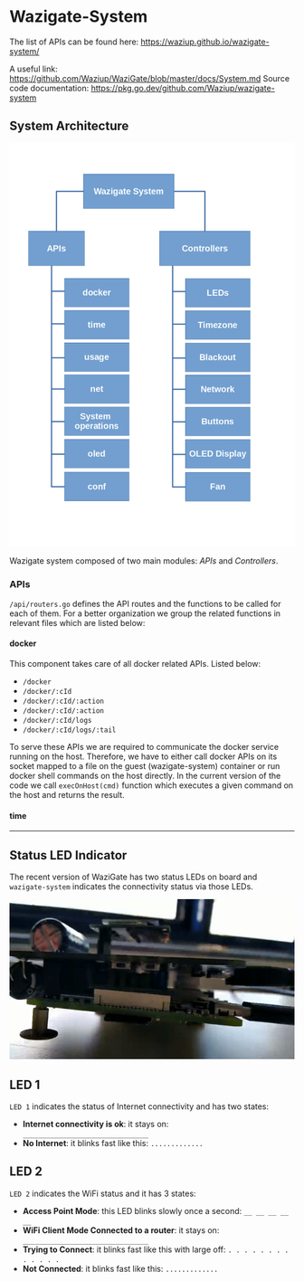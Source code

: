 # Wazigate-System

The list of APIs can be found here: https://waziup.github.io/wazigate-system/

A useful link: https://github.com/Waziup/WaziGate/blob/master/docs/System.md
Source code documentation: https://pkg.go.dev/github.com/Waziup/wazigate-system

## System Architecture

![System Architecture](assets/arch.png "System Architecture")

Wazigate system composed of two main modules: _APIs_ and _Controllers_.

### APIs

`/api/routers.go` defines the API routes and the functions to be called for each of them.
For a better organization we group the related functions in relevant files which are listed below:

#### docker

This component takes care of all docker related APIs. Listed below:

- `/docker`
- `/docker/:cId`
- `/docker/:cId/:action`
- `/docker/:cId/:action`
- `/docker/:cId/logs`
- `/docker/:cId/logs/:tail`

To serve these APIs we are required to communicate the docker service running on the host.
Therefore, we have to either call docker APIs on its socket mapped to a file on the guest (wazigate-system) container or run docker shell commands on the host directly. In the current version of the code we call `execOnHost(cmd)` function which executes a given command on the host and returns the result.

#### time

---

## Status LED Indicator

The recent version of WaziGate has two status LEDs on board and `wazigate-system` indicates the connectivity status via those LEDs.

![LED indicators](assets/LEDs.gif "LED indicators")

## LED 1

`LED 1` indicates the status of Internet connectivity and has two states:

- **Internet connectivity is ok**: it stays on: `_______________________________`
- **No Internet**: it blinks fast like this: `.............`

## LED 2

`LED 2` indicates the WiFi status and it has 3 states:

- **Access Point Mode**: this LED blinks slowly once a second: `__ __ __ __ __`
- **WiFi Client Mode Connected to a router**: it stays on: `_______________________________`
- **Trying to Connect**: it blinks fast like this with large off: `. . . . . . . . . . . . .`
- **Not Connected**: it blinks fast like this: `.............`
